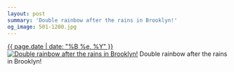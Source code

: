 ```yaml
---
layout: post
summary: 'Double rainbow after the rains in Brooklyn!'
og_image: 501-1280.jpg
---
```


<p>
  <time><a href="/501">{{ page.date | date: "%B %e, %Y" }}</a></time>
  <a href="/501"><img src="{{ site.assets_url }}/501-640.jpg" srcset="{{ site.assets_url }}/501-1280.jpg 1280w, {{ site.assets_url }}/501-960.jpg 960w, {{ site.assets_url }}/501-640.jpg 640w, {{ site.assets_url }}/501-320.jpg 320w" sizes="(min-width: 700px) 50vw, calc(100vw - 2rem)" alt="Double rainbow after the rains in Brooklyn!" /></a>
  <span>Double rainbow after the rains in Brooklyn!</span>
</p>
